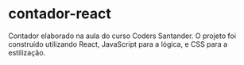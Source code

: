 # contador-react
Contador elaborado na aula do curso Coders Santander. O projeto foi construído utilizando React, JavaScript para a lógica, e CSS para a estilização.
